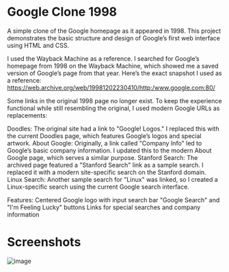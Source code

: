 # Google Clone 1998
A simple clone of the Google homepage as it appeared in 1998. This project demonstrates the basic structure and design of Google’s first web interface using HTML and CSS.

I used the Wayback Machine as a reference. I searched for Google’s homepage from 1998 on the Wayback Machine, which showed me a saved version of Google’s page from that year. Here’s the exact snapshot I used as a reference:
https://web.archive.org/web/19981202230410/http:/www.google.com:80/

Some links in the original 1998 page no longer exist. To keep the experience functional while still resembling the original, I used modern Google URLs as replacements:

Doodles: The original site had a link to "Google! Logos." I replaced this with the current Doodles page, which features Google’s logos and special artwork.
About Google: Originally, a link called "Company Info" led to Google’s basic company information. I updated this to the modern About Google page, which serves a similar purpose.
Stanford Search: The archived page featured a "Stanford Search" link as a sample search. I replaced it with a modern site-specific search on the Stanford domain.
Linux Search: Another sample search for "Linux" was linked, so I created a Linux-specific search using the current Google search interface.


Features:
Centered Google logo with input search bar
"Google Search" and "I'm Feeling Lucky" buttons
Links for special searches and company information


# Screenshots
![image](https://github.com/user-attachments/assets/010c03bf-6ab2-426e-8b3d-6f874b94a9c1)
